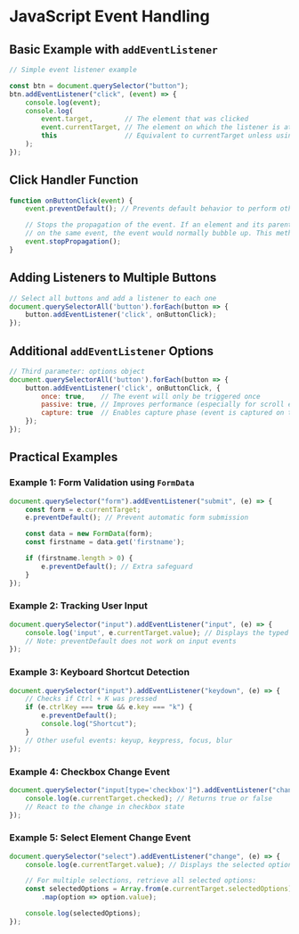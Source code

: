 
# JavaScript Event Handling

## Basic Example with `addEventListener`

```javascript
// Simple event listener example

const btn = document.querySelector("button");
btn.addEventListener("click", (event) => {
    console.log(event);
    console.log(
        event.target,        // The element that was clicked
        event.currentTarget, // The element on which the listener is attached (here, the button)
        this                 // Equivalent to currentTarget unless using arrow functions
    );
});

```

## Click Handler Function

```javascript
function onButtonClick(event) {
    event.preventDefault(); // Prevents default behavior to perform other actions

    // Stops the propagation of the event. If an element and its parent both have listeners
    // on the same event, the event would normally bubble up. This method prevents that.
    event.stopPropagation();
}
```

## Adding Listeners to Multiple Buttons

```javascript
// Select all buttons and add a listener to each one
document.querySelectorAll('button').forEach(button => {
    button.addEventListener('click', onButtonClick);
});
```

## Additional `addEventListener` Options

```javascript
// Third parameter: options object
document.querySelectorAll('button').forEach(button => {
    button.addEventListener('click', onButtonClick, {
        once: true,    // The event will only be triggered once
        passive: true, // Improves performance (especially for scroll events)
        capture: true  // Enables capture phase (event is captured on the way down)
    });
});
```

## Practical Examples

### Example 1: Form Validation using `FormData`

```javascript
document.querySelector("form").addEventListener("submit", (e) => {
    const form = e.currentTarget;
    e.preventDefault(); // Prevent automatic form submission

    const data = new FormData(form);
    const firstname = data.get('firstname');

    if (firstname.length > 0) {
        e.preventDefault(); // Extra safeguard
    }
});
```

### Example 2: Tracking User Input

```javascript
document.querySelector("input").addEventListener("input", (e) => {
    console.log('input', e.currentTarget.value); // Displays the typed value in real-time
    // Note: preventDefault does not work on input events
});
```

### Example 3: Keyboard Shortcut Detection

```javascript
document.querySelector("input").addEventListener("keydown", (e) => {
    // Checks if Ctrl + K was pressed
    if (e.ctrlKey === true && e.key === "k") {
        e.preventDefault();
        console.log("Shortcut");
    }
    // Other useful events: keyup, keypress, focus, blur
});
```

### Example 4: Checkbox Change Event

```javascript
document.querySelector("input[type='checkbox']").addEventListener("change", (e) => {
    console.log(e.currentTarget.checked); // Returns true or false
    // React to the change in checkbox state
});
```

### Example 5: Select Element Change Event

```javascript
document.querySelector("select").addEventListener("change", (e) => {
    console.log(e.currentTarget.value); // Displays the selected option

    // For multiple selections, retrieve all selected options:
    const selectedOptions = Array.from(e.currentTarget.selectedOptions)
        .map(option => option.value);

    console.log(selectedOptions);
});
```